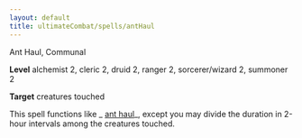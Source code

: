 ```yaml
---
layout: default
title: ultimateCombat/spells/antHaul
---
```

Ant Haul, Communal

**Level** alchemist 2, cleric 2, druid 2, ranger 2, sorcerer/wizard 2, summoner 2

**Target** creatures touched

This spell functions like _ [ant haul](advanced/spells/antHaul#_ant-haul-)_, except you may divide the duration in 2-hour intervals among the creatures touched.

